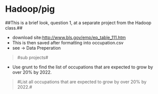# Hadoop/pig
##This is a brief look, question 1, at a separate project from the Hadoop class.##
> 
* download site:http://www.bls.gov/emp/ep_table_111.htm 
* This is then saved after formatting into occupation.csv
* see -> Data Preperation
> 
> #sub projects#
* Use grunt to find the list of occupations that are expected to grow by over 20% by 2022.
> #List all occupations that are expected to grow by over 20% by 2022.#
